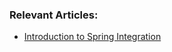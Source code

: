 ### Relevant Articles:
- [Introduction to Spring Integration](http://www.baeldung.com/spring-integration)

